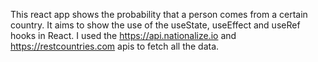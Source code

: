 This react app shows the probability that a person comes from a certain country.
It aims to show the use of the useState, useEffect and useRef hooks in React.
I used the https://api.nationalize.io and https://restcountries.com apis to fetch all the data.
